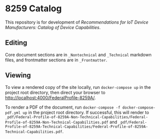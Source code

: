 # 8259 Catalog

This repository is for development of _Recommendations for IoT Device Manufacturers: Catalog of Device Capabilities_.

## Editing

Core document sections are in `_Nontechnical` and `_Technical` markdown files, and frontmatter sections are in `_Frontmatter`.

## Viewing

To view a rendered copy of the site locally, run `docker-compose up` in the project root directory, then direct your browser to <http://localhost:4000/FederalProfile-8259A/>.

To render a PDF of the document, run `docker-compose -f docker-compose-pdf.yml up` in the project root directory. If successful, this will render to `_pdf/Federal-Profile-of-8259A-Non-Technical-Capabilities/Federal-Profile-of-8259A-Non-Technical-Capabilities.pdf` and `_pdf/Federal-Profile-of-8259A-Technical-Capabilities/Federal-Profile-of-8259A-Technical-Capabilities.pdf`.
